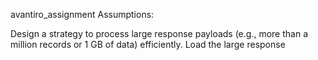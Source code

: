avantiro_assignment
Assumptions:

Design a strategy to process large response payloads (e.g., more than a million records or 1 GB of data) efficiently. Load the large response
